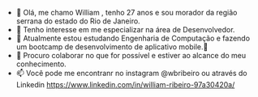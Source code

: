- 👋 Olá, me chamo William , tenho 27 anos e sou morador da região serrana do estado do Rio de Janeiro.
- 👀  Tenho interesse em  me especializar na área de Desenvolvedor.
- 🌱  Atualmente estou estudando Engenharia de Computação e fazendo um bootcamp de desenvolvimento de aplicativo mobile.🌱
- 💞️ Procuro colaborar no que for possível e estiver ao alcance do meu conhecimento.
- 📫  Você pode me encontranr no instagram @wbribeiro ou através do Linkedin  https://www.linkedin.com/in/william-ribeiro-97a30420a/
